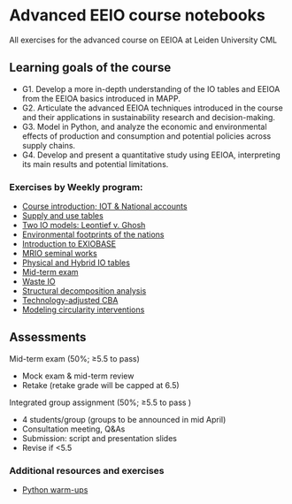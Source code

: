# Advanced EEIO course notebooks

All exercises for the advanced course on EEIOA at Leiden University CML

## Learning goals of the course

- G1. Develop a more in-depth understanding of the IO tables and EEIOA from the EEIOA basics introduced in MAPP.
- G2. Articulate the advanced EEIOA techniques introduced in the course and their applications in sustainability research and decision-making.
- G3. Model in Python, and analyze the economic and environmental effects of production and consumption and potential policies across supply chains.
- G4. Develop and present a quantitative study using EEIOA, interpreting its main results and potential limitations.

### Exercises by Weekly program:

- [Course introduction; IOT & National accounts](IOT_n_national_accounts)
- [Supply and use tables](supply_n_use_tables)
- [Two IO models: Leontief v. Ghosh](leontief_n_ghosh_models)
- [Environmental footprints of the nations](national_enviro_footprint)
- [Introduction to EXIOBASE](intro_exiobase)
- [MRIO seminal works](MRIO_seminal_works)
- [Physical and Hybrid IO tables](physical_n_hybrid_IO)
- [Mid-term exam](midterm)
- [Waste IO](waste_IO)
- [Structural decomposition analysis](structural_decomposition_analysis)
- [Technology-adjusted CBA](carbon_based_accounting)
- [Modeling circularity interventions](modelling_circularity_interventions)

## Assessments

Mid-term exam (50%; ≥5.5 to pass)

- Mock exam & mid-term review
- Retake (retake grade will be capped at 6.5)

Integrated group assignment (50%; ≥5.5 to pass )

- 4 students/group (groups to be announced in mid April)
- Consultation meeting, Q&As
- Submission: script and presentation slides
- Revise if <5.5

### Additional resources and exercises

- [Python warm-ups](python_warmups)
